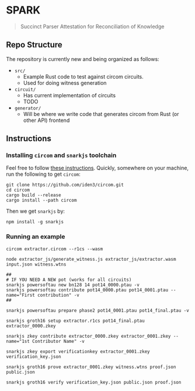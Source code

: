 # SPARK
> Succinct Parser Attestation for Reconciliation of Knowledge 

## Repo Structure
The repository is currently new and being organized as follows:
 - `src/`
    - Example Rust code to test against circom circuits.
    - Used for doing witness generation
 - `circuit/`
    - Has current implementation of circuits
    - TODO
 - `generator/` 
    - Will be where we write code that generates circom from Rust (or other API) frontend

## Instructions

### Installing `circom` and `snarkjs` toolchain
Feel free to follow [these instructions](https://docs.circom.io/getting-started/installation/#installing-dependencies).
Quickly, somewhere on your machine, run the following to get `circom`:
```
git clone https://github.com/iden3/circom.git
cd circom
cargo build --release
cargo install --path circom
```
Then we get `snarkjs` by:
```
npm install -g snarkjs
```

### Running an example
```
circom extractor.circom --r1cs --wasm

node extractor_js/generate_witness.js extractor_js/extractor.wasm input.json witness.wtns

##
# IF YOU NEED A NEW pot (works for all circuits)
snarkjs powersoftau new bn128 14 pot14_0000.ptau -v
snarkjs powersoftau contribute pot14_0000.ptau pot14_0001.ptau --name="First contribution" -v
##

snarkjs powersoftau prepare phase2 pot14_0001.ptau pot14_final.ptau -v

snarkjs groth16 setup extractor.r1cs pot14_final.ptau extractor_0000.zkey

snarkjs zkey contribute extractor_0000.zkey extractor_0001.zkey --name="1st Contributor Name" -v

snarkjs zkey export verificationkey extractor_0001.zkey verification_key.json

snarkjs groth16 prove extractor_0001.zkey witness.wtns proof.json public.json

snarkjs groth16 verify verification_key.json public.json proof.json
```